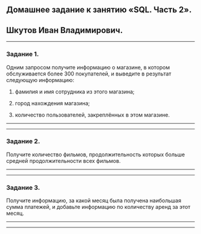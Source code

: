 ## Домашнее задание к занятию «SQL. Часть 2».

## Шкутов Иван Владимирович.

---

### Задание 1.

Одним запросом получите информацию о магазине, в котором обслуживается более 300 покупателей, и выведите в результат следующую информацию:

1. фамилия и имя сотрудника из этого магазина;

2. город нахождения магазина;

3. количество пользователей, закреплённых в этом магазине.

---


---

### Задание 2.

Получите количество фильмов, продолжительность которых больше средней продолжительности всех фильмов.

---


---

### Задание 3.

Получите информацию, за какой месяц была получена наибольшая сумма платежей, и добавьте информацию по количеству аренд за этот месяц.

---


---
